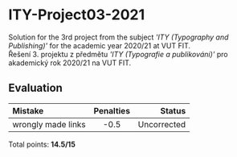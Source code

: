 # ITY-Project03-2021

Solution for the 3rd project from the subject _'ITY (Typography and Publishing)'_ for the academic year 2020/21 at VUT FIT. \
Řešení 3. projektu z předmětu _'ITY (Typografie a publikování)'_ pro akademický rok 2020/21 na VUT FIT.

## Evaluation

| Mistake            | Penalties |      Status |
| :----------------- | :-------: | ----------: |
| wrongly made links |   -0.5    | Uncorrected |

Total points: **14.5/15**
